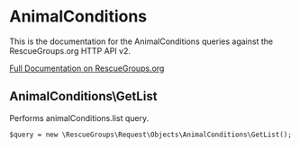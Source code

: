 # AnimalConditions

This is the documentation for the AnimalConditions queries against the RescueGroups.org HTTP API v2.

[Full Documentation on RescueGroups.org](https://userguide.rescuegroups.org/display/APIDG/Object+definitions#Objectdefinitions-)

## AnimalConditions\GetList

Performs animalConditions.list query.

    $query = new \RescueGroups\Request\Objects\AnimalConditions\GetList();


